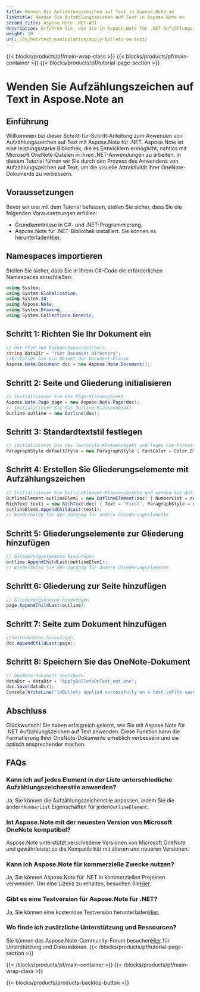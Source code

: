 ```yaml
---
title: Wenden Sie Aufzählungszeichen auf Text in Aspose.Note an
linktitle: Wenden Sie Aufzählungszeichen auf Text in Aspose.Note an
second_title: Aspose.Note .NET-API
description: Erfahren Sie, wie Sie in Aspose.Note für .NET Aufzählungszeichen auf Text anwenden, um Ihre OneNote-Dokumente zu verbessern. Befolgen Sie diese Schritt-für-Schritt-Anleitung für eine effektive Formatierung.
weight: 10
url: /de/net/text-manipulation/apply-bullets-on-text/
---
```


{{< blocks/products/pf/main-wrap-class >}}
{{< blocks/products/pf/main-container >}}
{{< blocks/products/pf/tutorial-page-section >}}

# Wenden Sie Aufzählungszeichen auf Text in Aspose.Note an

## Einführung
Willkommen bei dieser Schritt-für-Schritt-Anleitung zum Anwenden von Aufzählungszeichen auf Text mit Aspose.Note für .NET. Aspose.Note ist eine leistungsstarke Bibliothek, die es Entwicklern ermöglicht, nahtlos mit Microsoft OneNote-Dateien in ihren .NET-Anwendungen zu arbeiten. In diesem Tutorial führen wir Sie durch den Prozess des Anwendens von Aufzählungszeichen auf Text, um die visuelle Attraktivität Ihrer OneNote-Dokumente zu verbessern.
## Voraussetzungen
Bevor wir uns mit dem Tutorial befassen, stellen Sie sicher, dass Sie die folgenden Voraussetzungen erfüllen:
- Grundkenntnisse in C#- und .NET-Programmierung.
-  Aspose.Note für .NET-Bibliothek installiert. Sie können es herunterladen[Hier](https://releases.aspose.com/note/net/).
## Namespaces importieren
Stellen Sie sicher, dass Sie in Ihrem C#-Code die erforderlichen Namespaces einschließen:
```csharp
using System;
using System.Globalization;
using System.IO;
using Aspose.Note;
using System.Drawing;
using System.Collections.Generic;
```
## Schritt 1: Richten Sie Ihr Dokument ein
```csharp
// Der Pfad zum Dokumentenverzeichnis.
string dataDir = "Your Document Directory";
//Erstellen Sie ein Objekt der Document-Klasse
Aspose.Note.Document doc = new Aspose.Note.Document();
```
## Schritt 2: Seite und Gliederung initialisieren
```csharp
// Initialisieren Sie das Page-Klassenobjekt
Aspose.Note.Page page = new Aspose.Note.Page(doc);
// Initialisieren Sie das Outline-Klassenobjekt
Outline outline = new Outline(doc);
```
## Schritt 3: Standardtextstil festlegen
```csharp
// Initialisieren Sie das TextStyle-Klassenobjekt und legen Sie Formatierungseigenschaften fest
ParagraphStyle defaultStyle = new ParagraphStyle { FontColor = Color.Black, FontName = "Arial", FontSize = 10 };
```
## Schritt 4: Erstellen Sie Gliederungselemente mit Aufzählungszeichen
```csharp
// Initialisieren Sie OutlineElement-Klassenobjekte und wenden Sie Aufzählungszeichen an
OutlineElement outlineElem1 = new OutlineElement(doc) { NumberList = new NumberList("*", "Arial", 10) };
RichText text1 = new RichText(doc) { Text = "First", ParagraphStyle = defaultStyle };
outlineElem1.AppendChildLast(text1);
// Wiederholen Sie den Vorgang für andere Gliederungselemente
```
## Schritt 5: Gliederungselemente zur Gliederung hinzufügen
```csharp
// Gliederungselemente hinzufügen
outline.AppendChildLast(outlineElem1);
// Wiederholen Sie den Vorgang für andere Gliederungselemente
```
## Schritt 6: Gliederung zur Seite hinzufügen
```csharp
// Gliederungsknoten hinzufügen
page.AppendChildLast(outline);
```
## Schritt 7: Seite zum Dokument hinzufügen
```csharp
//Seitenknoten hinzufügen
doc.AppendChildLast(page);
```
## Schritt 8: Speichern Sie das OneNote-Dokument
```csharp
// OneNote-Dokument speichern
dataDir = dataDir + "ApplyBulletsOnText_out.one"; 
doc.Save(dataDir);
Console.WriteLine("\nBullets applied successfully on a text.\nFile saved at " + dataDir); 
```
## Abschluss
Glückwunsch! Sie haben erfolgreich gelernt, wie Sie mit Aspose.Note für .NET Aufzählungszeichen auf Text anwenden. Diese Funktion kann die Formatierung Ihrer OneNote-Dokumente erheblich verbessern und sie optisch ansprechender machen.
## FAQs
### Kann ich auf jedes Element in der Liste unterschiedliche Aufzählungszeichenstile anwenden?
 Ja, Sie können die Aufzählungszeichenstile anpassen, indem Sie die ändern`NumberList` Eigenschaften für jeden`OutlineElement`.
### Ist Aspose.Note mit der neuesten Version von Microsoft OneNote kompatibel?
Aspose.Note unterstützt verschiedene Versionen von Microsoft OneNote und gewährleistet so die Kompatibilität mit älteren und neueren Versionen.
### Kann ich Aspose.Note für kommerzielle Zwecke nutzen?
 Ja, Sie können Aspose.Note für .NET in kommerziellen Projekten verwenden. Um eine Lizenz zu erhalten, besuchen Sie[Hier](https://purchase.aspose.com/buy).
### Gibt es eine Testversion für Aspose.Note für .NET?
 Ja, Sie können eine kostenlose Testversion herunterladen[Hier](https://releases.aspose.com/).
### Wo finde ich zusätzliche Unterstützung und Ressourcen?
 Sie können das Aspose.Note-Community-Forum besuchen[Hier](https://forum.aspose.com/c/note/28) für Unterstützung und Diskussionen.
{{< /blocks/products/pf/tutorial-page-section >}}

{{< /blocks/products/pf/main-container >}}
{{< /blocks/products/pf/main-wrap-class >}}

{{< blocks/products/products-backtop-button >}}
